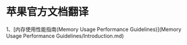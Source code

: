 # 苹果官方文档翻译

1、[内存使用性能指南(Memory Usage Performance Guidelines)](Memory Usage Performance Guidelines/Introduction.md)